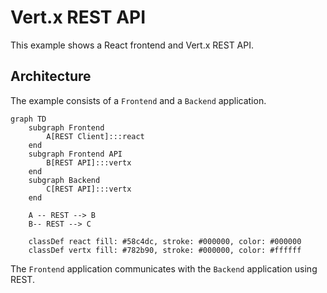 # Vert.x REST API

This example shows a React frontend and Vert.x REST API.

## Architecture

The example consists of a `Frontend` and a `Backend` application.

```mermaid
graph TD
    subgraph Frontend
        A[REST Client]:::react
    end
    subgraph Frontend API
        B[REST API]:::vertx
    end
    subgraph Backend
        C[REST API]:::vertx
    end

    A -- REST --> B
    B-- REST --> C

    classDef react fill: #58c4dc, stroke: #000000, color: #000000
    classDef vertx fill: #782b90, stroke: #000000, color: #ffffff
```

The `Frontend` application communicates with the `Backend` application using REST.
